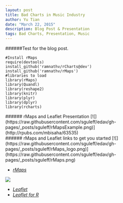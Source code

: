 ```yaml
---
layout: post
title: Bad Charts in Music Industry
author: Yu Tian
date: "March 22, 2015"
description: Blog Post & Presentation
tags: Bad Charts, Presentation, Music
---
```

<section>
######Test for the blog post.

```{r}
#Install rMaps
require(devtools)
install_github('ramnathv/rCharts@dev')
install_github('ramnathv/rMaps')
#libraries to load
library(rMaps)
library(Quandl)
library(reshape2)
library(knitr)
library(plyr)
library(dplyr)
library(rcharts)
```

</section>

<section>
###### rMaps and Leaflet Presentation
[![](https://raw.githubusercontent.com/sguleff/edav/gh-pages/_posts/sguleff/rMapsExample.png)](http://rpubs.com/mbisaha/63535)

</section>

<section>
###### rMaps and Leaflet links to get you started
[![](https://raw.githubusercontent.com/sguleff/edav/gh-pages/_posts/sguleff/rMaps_logo.png)](https://raw.githubusercontent.com/sguleff/edav/gh-pages/_posts/sguleff/rMaps.png)

* [*rMaps*](http://rmaps.github.io)

[![](https://raw.githubusercontent.com/sguleff/edav/gh-pages/_posts/sguleff/Leaflet_logo.png)](https://raw.githubusercontent.com/sguleff/edav/gh-pages/_posts/sguleff/Leaflet_logo.png)

* [*Leaflet*](http://leafletjs.com)
* [*Leaflet for R*](http://rstudio.github.io/leaflet/)

</section>
